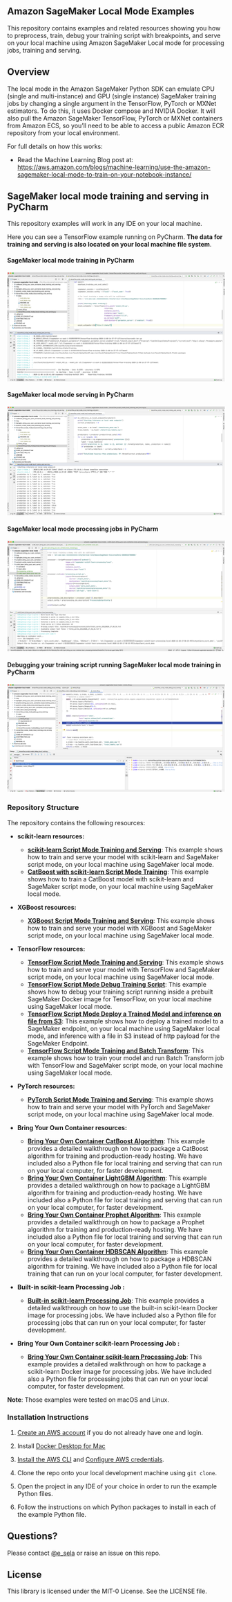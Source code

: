 ## Amazon SageMaker Local Mode Examples

This repository contains examples and related resources showing you how to preprocess, train, debug your training script with breakpoints, and serve on your local machine using Amazon SageMaker Local mode for processing jobs, training and serving. 

## Overview

The local mode in the Amazon SageMaker Python SDK can emulate CPU (single and multi-instance) and GPU (single instance) SageMaker training jobs by changing a single argument in the TensorFlow, PyTorch or MXNet estimators.  To do this, it uses Docker compose and NVIDIA Docker.  It will also pull the Amazon SageMaker TensorFlow, PyTorch or MXNet containers from Amazon ECS, so you’ll need to be able to access a public Amazon ECR repository from your local environment.

For full details on how this works:

- Read the Machine Learning Blog post at: https://aws.amazon.com/blogs/machine-learning/use-the-amazon-sagemaker-local-mode-to-train-on-your-notebook-instance/

## SageMaker local mode training and serving in PyCharm
This repository examples will work in any IDE on your local machine. 

Here you can see a TensorFlow example running on PyCharm. **The data for training and serving is also located on your local machine file system**.

#### SageMaker local mode training in PyCharm

![SageMaker local mode training in PyCharm](img/pycharm_sagemaker_local_training.png)

#### SageMaker local mode serving in PyCharm

![SageMaker local mode serving in PyCharm](img/pycharm_sagemaker_local_serving.png)

#### SageMaker local mode processing jobs in PyCharm

![SageMaker local mode processing jobs in PyCharm](img/pycharm_sagemaker_local_processing_jobs.png)

#### Debugging your training script running SageMaker local mode training in PyCharm

![Debug your application](img/debug_your_application_2.png)


### Repository Structure

The repository contains the following resources:

- **scikit-learn resources:**  

  - [**scikit-learn Script Mode Training and Serving**](scikit_learn_script_mode_local_training_and_serving):  This example shows how to train and serve your model with scikit-learn and SageMaker script mode, on your local machine using SageMaker local mode.
  - [**CatBoost with scikit-learn Script Mode Training**](catboost_scikit_learn_script_mode_local_training):  This example shows how to train a CatBoost model with scikit-learn and SageMaker script mode, on your local machine using SageMaker local mode.

- **XGBoost resources:**  

  - [**XGBoost Script Mode Training and Serving**](xgboost_script_mode_local_training_and_serving):  This example shows how to train and serve your model with XGBoost and SageMaker script mode, on your local machine using SageMaker local mode.

- **TensorFlow resources:**  

  - [**TensorFlow Script Mode Training and Serving**](tensorflow_script_mode_local_training_and_serving):  This example shows how to train and serve your model with TensorFlow and SageMaker script mode, on your local machine using SageMaker local mode.
  - [**TensorFlow Script Mode Debug Training Script**](tensorflow_script_mode_debug_local_training):  This example shows how to debug your training script running inside a prebuilt SageMaker Docker image for TensorFlow, on your local machine using SageMaker local mode.
  - [**TensorFlow Script Mode Deploy a Trained Model and inference on file from S3**](tensorflow_script_mode_local_model_inference):  This example shows how to deploy a trained model to a SageMaker endpoint, on your local machine using SageMaker local mode, and inference with a file in S3 instead of http payload for the SageMaker Endpoint.
  - [**TensorFlow Script Mode Training and Batch Transform**](tensorflow_script_mode_california_housing_local_training_and_batch_transform):  This example shows how to train your model and run Batch Transform job with TensorFlow and SageMaker script mode, on your local machine using SageMaker local mode.
  
- **PyTorch resources:**  

  - [**PyTorch Script Mode Training and Serving**](pytorch_script_mode_local_training_and_serving):  This example shows how to train and serve your model with PyTorch and SageMaker script mode, on your local machine using SageMaker local mode.
  
- **Bring Your Own Container resources:**  

  - [**Bring Your Own Container CatBoost Algorithm**](catboost_bring_your_own_container_local_training_and_serving):  This example provides a detailed walkthrough on how to package a CatBoost algorithm for training and production-ready hosting. We have included also a Python file for local training and serving that can run on your local computer, for faster development.    
  - [**Bring Your Own Container LightGBM Algorithm**](lightgbm_bring_your_own_container_local_training_and_serving):  This example provides a detailed walkthrough on how to package a LightGBM algorithm for training and production-ready hosting. We have included also a Python file for local training and serving that can run on your local computer, for faster development.
  - [**Bring Your Own Container Prophet Algorithm**](prophet_bring_your_own_container_local_training_and_serving):  This example provides a detailed walkthrough on how to package a Prophet algorithm for training and production-ready hosting. We have included also a Python file for local training and serving that can run on your local computer, for faster development.
  - [**Bring Your Own Container HDBSCAN Algorithm**](hdbscan_bring_your_own_container_local_training):  This example provides a detailed walkthrough on how to package a HDBSCAN algorithm for training. We have included also a Python file for local training that can run on your local computer, for faster development.
  
- **Built-in scikit-learn Processing Job :**  

  - [**Built-in scikit-learn Processing Job**](scikit_learn_local_processing):  This example provides a detailed walkthrough on how to use the built-in scikit-learn Docker image for processing jobs. We have included also a Python file for processing jobs that can run on your local computer, for faster development.

- **Bring Your Own Container scikit-learn Processing Job :**  

  - [**Bring Your Own Container scikit-learn Processing Job**](scikit_learn_bring_your_own_container_local_processing):  This example provides a detailed walkthrough on how to package a scikit-learn Docker image for processing jobs. We have included also a Python file for processing jobs that can run on your local computer, for faster development.
    
**Note**: Those examples were tested on macOS and Linux.

### Installation Instructions

1. [Create an AWS account](https://portal.aws.amazon.com/gp/aws/developer/registration/index.html) if you do not already have one and login.

2. Install [Docker Desktop for Mac](https://hub.docker.com/editions/community/docker-ce-desktop-mac)

3. [Install the AWS CLI](https://docs.aws.amazon.com/cli/latest/userguide/install-cliv2-mac.html#cliv2-mac-install-gui) and [Configure AWS credentials](https://docs.aws.amazon.com/cli/latest/userguide/cli-configure-quickstart.html#cli-configure-quickstart-config).

4. Clone the repo onto your local development machine using `git clone`.

5. Open the project in any IDE of your choice in order to run the example Python files.

6. Follow the instructions on which Python packages to install in each of the example Python file.

## Questions?

Please contact [@e_sela](https://twitter.com/e_sela) or raise an issue on this repo.

## License

This library is licensed under the MIT-0 License. See the LICENSE file.

